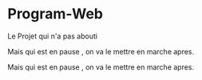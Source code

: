 # Program-Web

Le Projet qui n'a pas abouti

Mais qui est en pause , on va le mettre en marche apres.

Mais qui est en pause , on va le mettre en marche apres.

